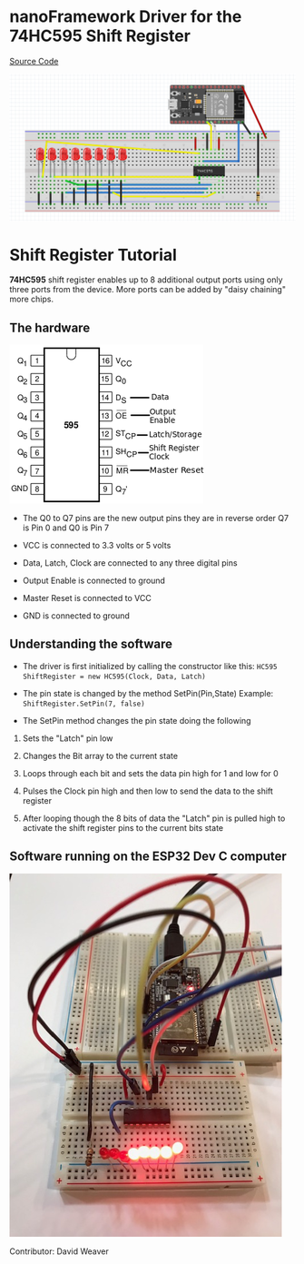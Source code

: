 # nanoFramework Driver for the 74HC595 Shift Register

[Source Code](https://github.com/Dweaver309/Shift-Register-74HC595/tree/Source_Code)


![ScreenShot](https://github.com/Dweaver309/Shift-Register-74HC595/blob/Images/ShiftRegisterFritzing.png)

# Shift Register Tutorial


**74HC595** shift register enables up to 8 additional output ports using only three ports from the device. More ports can be added by "daisy chaining" more chips. 



## The hardware

![ScreenShot](https://github.com/Dweaver309/Shift-Register-74HC595/blob/Images/74HC595Pins.png
)

- The Q0 to Q7 pins are the new output pins they are in reverse order Q7 is Pin 0 and Q0 is Pin 7

- VCC is connected to 3.3 volts or 5 volts

- Data, Latch, Clock are connected to any three digital pins 

- Output Enable is connected to ground

- Master Reset is connected to VCC

- GND is connected to ground

## Understanding the software

- The driver is first initialized by calling the constructor like this: `HC595 ShiftRegister = new HC595(Clock, Data, Latch)`

- The pin state is changed by the method SetPin(Pin,State) Example: `ShiftRegister.SetPin(7, false)`

- The SetPin method changes the pin state doing the following

1. Sets the "Latch" pin low

2. Changes the Bit array to the current state

3. Loops through each bit and sets the data pin high for 1 and low for 0

4. Pulses the Clock pin high and then low to send the data to the shift register

5. After looping though the 8 bits of data the "Latch" pin is pulled high to activate the shift register pins to the current bits state 

## Software running on the ESP32 Dev C computer

![ScreenShot](https://github.com/Dweaver309/Shift-Register-74HC595/blob/Images/ShiftRegisterBreadBoard.jpg)


Contributor: David Weaver

